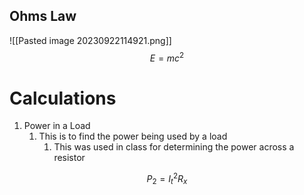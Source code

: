 
## Ohms Law
![[Pasted image 20230922114921.png]]
$$E = mc^2$$
# Calculations
1.  Power in a Load
	1. This is to find the power being used by a load
		1. This was used in class for determining the power across a resistor

$$P_2=I_t^2R_x$$
